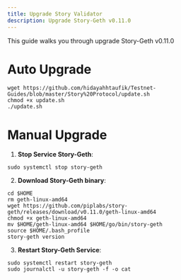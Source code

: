 ```yaml
---
title: Upgrade Story Validator
description: Upgrade Story-Geth v0.11.0
---
```


This guide walks you through upgrade Story-Geth v0.11.0

# Auto Upgrade
```
wget https://github.com/hidayahhtaufik/Testnet-Guides/blob/master/Story%20Protocol/update.sh
chmod +x update.sh
./update.sh
```

# Manual Upgrade

1. **Stop Service Story-Geth**: 
```
sudo systemctl stop story-geth
```

2. **Download Story-Geth binary**: 
```
cd $HOME
rm geth-linux-amd64
wget https://github.com/piplabs/story-geth/releases/download/v0.11.0/geth-linux-amd64
chmod +x geth-linux-amd64
mv $HOME/geth-linux-amd64 $HOME/go/bin/story-geth
source $HOME/.bash_profile
story-geth version
```

3. **Restart Story-Geth Service**: 
```
sudo systemctl restart story-geth
sudo journalctl -u story-geth -f -o cat
```